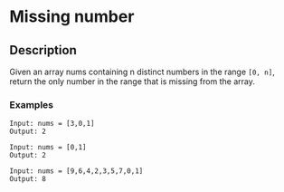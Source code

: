 # Missing number

## Description

Given an array nums containing n distinct numbers in the range `[0, n]`, return the only number in the range that is missing from the array.

### Examples

```
Input: nums = [3,0,1]
Output: 2
```

```
Input: nums = [0,1]
Output: 2
```

```
Input: nums = [9,6,4,2,3,5,7,0,1]
Output: 8
```
